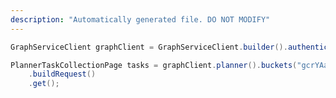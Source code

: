 ```yaml
---
description: "Automatically generated file. DO NOT MODIFY"
---
```

<!-- markdownlint-disable MD041 -->

```java
GraphServiceClient graphClient = GraphServiceClient.builder().authenticationProvider( authProvider ).buildClient();

PlannerTaskCollectionPage tasks = graphClient.planner().buckets("gcrYAaAkgU2EQUvpkNNXLGQAGTtu").tasks()
    .buildRequest()
    .get();
```
